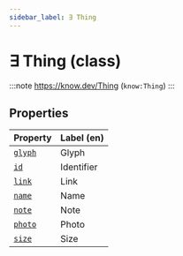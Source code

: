 ```yaml
---
sidebar_label: ∃ Thing
---
```


# ∃ Thing (class)

:::note
https://know.dev/Thing
(`know:Thing`)
:::

## Properties

| Property          | Label (en)     |
| ----------------- | -------------- |
| [`glyph`]         | Glyph          |
| [`id`]            | Identifier     |
| [`link`]          | Link           |
| [`name`]          | Name           |
| [`note`]          | Note           |
| [`photo`]         | Photo          |
| [`size`]          | Size           |

[`glyph`]: /glyph
[`id`]: /id
[`link`]: /link
[`name`]: /name
[`note`]: /note
[`photo`]: /photo
[`size`]: /size
